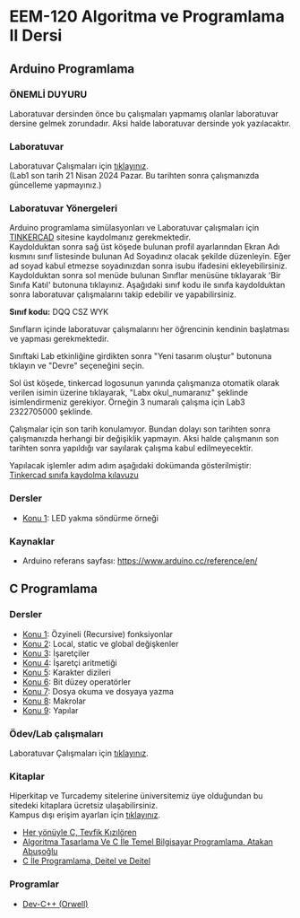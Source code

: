 # EEM-120 Algoritma ve Programlama II Dersi




## Arduino Programlama

### ÖNEMLİ DUYURU
Laboratuvar dersinden önce bu çalışmaları yapmamış olanlar laboratuvar dersine gelmek zorundadır. Aksi halde laboratuvar dersinde yok yazılacaktır.


### Laboratuvar

Laboratuvar Çalışmaları için [tıklayınız](./Lab/02.md).   
(Lab1 son tarih 21 Nisan 2024 Pazar. Bu tarihten sonra çalışmanızda güncelleme yapmayınız.)

### Laboratuvar Yönergeleri

Arduino programlama simülasyonları ve Laboratuvar çalışmaları için [TINKERCAD](https://www.tinkercad.com/) sitesine kaydolmanız gerekmektedir.   
Kaydolduktan sonra sağ üst köşede bulunan profil ayarlarından Ekran Adı kısmını sınıf listesinde bulunan Ad Soyadınız olacak şekilde düzenleyin. Eğer ad soyad kabul etmezse soyadınızdan sonra isubu ifadesini ekleyebilirsiniz.   
Kaydolduktan sonra sol menüde bulunan Sınıflar menüsüne tıklayarak 'Bir Sınıfa Katıl' butonuna tıklayınız. Aşağıdaki sınıf kodu ile sınıfa kaydolduktan sonra laboratuvar çalışmalarını takip edebilir ve yapabilirsiniz.   

**Sınıf kodu:** DQQ CSZ WYK

Sınıfların içinde laboratuvar  çalışmalarını her öğrencinin kendinin başlatması ve yapması gerekmektedir.

Sınıftaki Lab etkinliğine girdikten sonra "Yeni tasarım oluştur" butonuna tıklayın ve "Devre" seçeneğini seçin.

Sol üst köşede, tinkercad logosunun yanında çalışmanıza otomatik olarak verilen isimin üzerine tıklayarak, "Labx okul_numaranız" şeklinde isimlendirmeniz gerekiyor.
Örneğin 3 numaralı çalışma için Lab3 2322705000 şeklinde.

Çalışmalar için son tarih konulamıyor. Bundan dolayı son tarihten sonra çalışmanızda herhangi bir değişiklik yapmayın. Aksi halde çalışmanın son tarihten sonra yapıldığı var sayılarak çalışma kabul edilmeyecektir.

Yapılacak işlemler adım adım aşağıdaki dokümanda gösterilmiştir:    
[Tinkercad sınıfa kaydolma kılavuzu](./Lab/Tinkercad_sinifa_kaydolma.pdf)


### Dersler
- [Konu 1](./dersler/10.md): LED yakma söndürme örneği

### Kaynaklar
- Arduino referans sayfası: <https://www.arduino.cc/reference/en/>


## C Programlama

### Dersler

- [Konu 1](./dersler/01.md): Özyineli (Recursive) fonksiyonlar
- [Konu 2](./dersler/02.md): Local, static ve global değişkenler
- [Konu 3](./dersler/03.md): İşaretçiler
- [Konu 4](./dersler/04.md): İşaretçi aritmetiği
- [Konu 5](./dersler/05.md): Karakter dizileri
- [Konu 6](./dersler/06.md): Bit düzey operatörler
- [Konu 7](./dersler/07.md): Dosya okuma ve dosyaya yazma
- [Konu 8](./dersler/08.md): Makrolar
- [Konu 9](./dersler/09.md): Yapılar




### Ödev/Lab çalışmaları

Laboratuvar Çalışmaları için [tıklayınız](./Lab/01.md).

<!-- 
### Kaynaklar -->

### Kitaplar
Hiperkitap ve Turcademy sitelerine üniversitemiz üye olduğundan bu sitedeki kitaplara ücretsiz ulaşabilirsiniz.   
Kampus dışı erişim ayarları için [tıklayınız](https://bidb.isparta.edu.tr/tr/servisler/kampus-disi-erisim-6932s.html).   
- [Her yönüyle C,  Tevfik Kızılören](https://www.hiperkitap.com/her-yonuyle-c)
- [Algoritma Tasarlama Ve C İle Temel Bilgisayar Programlama, Atakan Abuşoğlu](https://www.turcademy.com/tr/kitap/algoritma-tasarlama-ve-c-ile-temel-bilgisayar-programlama-9786053279099)
- [C İle Programlama, Deitel ve Deitel](https://www.turcademy.com/tr/kitap/c-ile-programlama-9786053556237) 

### Programlar
- [Dev-C++ (Orwell)](https://sourceforge.net/projects/orwelldevcpp/)





